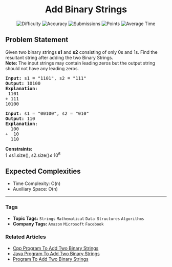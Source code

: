 <h1 align="center">Add Binary Strings</h1>

<p align="center">
  <img alt="Difficulty" title="Difficulty" src="https://custom-icon-badges.demolab.com/badge/Difficulty: Medium-1F222E?style=for-the-badge&logoColor=white&logo=fire"/>
  <img alt="Accuracy" title="Accuracy" src="https://custom-icon-badges.demolab.com/badge/Accuracy: 23.25%25-1F222E?style=for-the-badge&logoColor=white&logo=target"/>
  <img alt="Submissions" title="Submissions" src="https://custom-icon-badges.demolab.com/badge/Submissions: 114K+-1F222E?style=for-the-badge&logoColor=white&logo=repo"/>
  <img alt="Points" title="Points" src="https://custom-icon-badges.demolab.com/badge/Points: 4-1F222E?style=for-the-badge&logoColor=white&logo=award"/>
  <img alt="Average Time" title="Average Time" src="https://custom-icon-badges.demolab.com/badge/Average%20Time: N/A-1F222E?style=for-the-badge&logoColor=white&logo=clock"/>
</p>

## Problem Statement

Given two binary strings<b> s1</b> and <b>s2</b> consisting of only 0s and 1s. Find the resultant string after adding the two Binary Strings.<br><b>Note: </b>The input strings may contain leading zeros but the output string should not have any leading zeros.

<pre><b>Input: </b>s1 = "1101", s2 = "111"
<b>Output:</b> 10100
<b>Explanation</b>:
 1101
+ 111
10100
</pre>

<pre><b>Input</b>: s1 = "00100", s2 = "010"
<b>Output:</b> 110
<b>Explanation</b>: 
  100
+  10
  110
</pre>

<b>Constraints:</b><br>1 ≤s1.size(), s2.size()≤ 10<sup>6</sup>

## Expected Complexities
- Time Complexity: O(n)
- Auxiliary Space: O(n)

<hr>

### Tags
- **Topic Tags:** `Strings` `Mathematical` `Data Structures` `Algorithms`
- **Company Tags:** `Amazon` `Microsoft` `Facebook`

### Related Articles
- [Cpp Program To Add Two Binary Strings](https://www.geeksforgeeks.org/cpp-program-to-add-two-binary-strings/)
- [Java Program To Add Two Binary Strings](https://www.geeksforgeeks.org/java-program-to-add-two-binary-strings/)
- [Program To Add Two Binary Strings](https://www.geeksforgeeks.org/program-to-add-two-binary-strings/)
